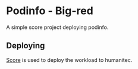 # Podinfo - Big-red

A simple score project deploying podinfo.

## Deploying

[Score](https://score.dev/) is used to deploy the workload to humanitec.
